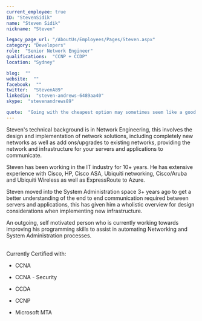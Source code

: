 ```yaml
---
current_employee: true
ID: "StevenSidik"
name: "Steven Sidik"
nickname: "Steven"

legacy_page_url: "/AboutUs/Employees/Pages/Steven.aspx"
category: "Developers"
role:  "Senior Network Engineer"
qualifications:  "CCNP + CCDP"
location: "Sydney"

blog:  ""
website:  ""
facebook:  ""
twitter:  "StevenA89"
linkedin:  "steven-andrews-6489aa40"
skype:  "stevenandrews89"

quote:  "Going with the cheapest option may sometimes seem like a good idea. But when it leads to more expensive and time consuming work to resolve a poor design, it is generally worse."
---
```


​​​​​​​​​​​​Steven's technical background is in Network Engineering, this involves the design and implementation of network solutions, including completely new networks as well as add ons/upgrades to existing networks, providing the network and infrastructure for your servers and applications to communicate.  

Steven has been working in the IT industry for 10+ years. He has extensive experience with Cisco, HP, Cisco ASA, Ubiquiti networking, Cisco/Aruba and Ubiquiti Wireless as well as ExpressRoute to Azure.  

Steven moved into the System Administration space 3+ years ago to get a better understanding of the end to end communication required between servers and applications, this has given him a wholistic overview for design considerations when implementing new infrastructure.   

An outgoing, self motivated person who is currently working towards improving his programming skills to assist in automating Networking and System Administration processes.   
​​  

Currently Certified with:

*   ​​CCNA  

*   CCNA - Security
*   CCDA  

*   CCNP  

*   Microsoft MTA  

​  